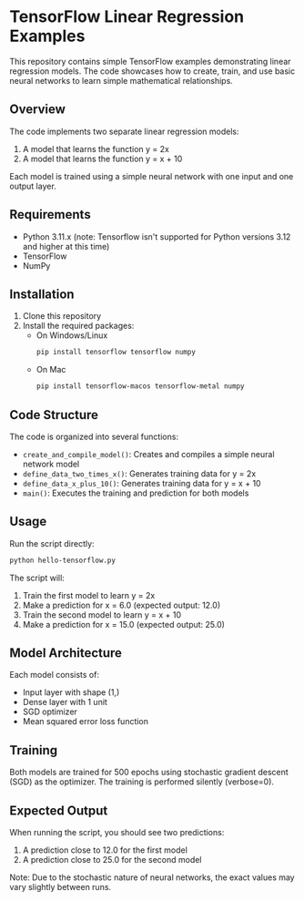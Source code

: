 # TensorFlow Linear Regression Examples

This repository contains simple TensorFlow examples demonstrating linear regression models. The code showcases how to create, train, and use basic neural networks to learn simple mathematical relationships.

## Overview

The code implements two separate linear regression models:
1. A model that learns the function y = 2x
2. A model that learns the function y = x + 10

Each model is trained using a simple neural network with one input and one output layer.

## Requirements

- Python 3.11.x (note: Tensorflow isn't supported for Python versions 3.12 and higher at this time)
- TensorFlow
- NumPy

## Installation

1. Clone this repository
2. Install the required packages:
   - On Windows/Linux
     ```bash
     pip install tensorflow tensorflow numpy
     ```
   - On Mac
     ```bash
     pip install tensorflow-macos tensorflow-metal numpy
     ```

## Code Structure

The code is organized into several functions:

- `create_and_compile_model()`: Creates and compiles a simple neural network model
- `define_data_two_times_x()`: Generates training data for y = 2x
- `define_data_x_plus_10()`: Generates training data for y = x + 10
- `main()`: Executes the training and prediction for both models

## Usage

Run the script directly:
```bash
python hello-tensorflow.py
```

The script will:
1. Train the first model to learn y = 2x
2. Make a prediction for x = 6.0 (expected output: 12.0)
3. Train the second model to learn y = x + 10
4. Make a prediction for x = 15.0 (expected output: 25.0)

## Model Architecture

Each model consists of:
- Input layer with shape (1,)
- Dense layer with 1 unit
- SGD optimizer
- Mean squared error loss function

## Training

Both models are trained for 500 epochs using stochastic gradient descent (SGD) as the optimizer. The training is performed silently (verbose=0).

## Expected Output

When running the script, you should see two predictions:
1. A prediction close to 12.0 for the first model
2. A prediction close to 25.0 for the second model

Note: Due to the stochastic nature of neural networks, the exact values may vary slightly between runs. 